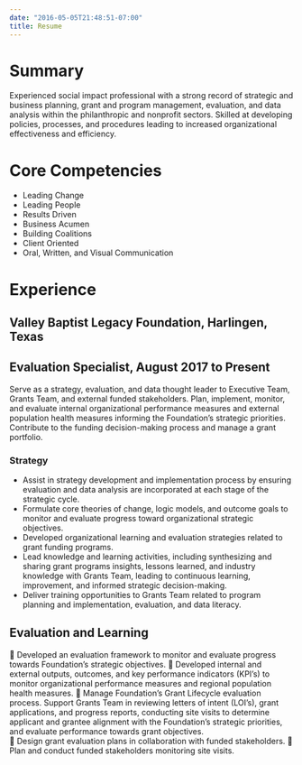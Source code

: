 ```yaml
---
date: "2016-05-05T21:48:51-07:00"
title: Resume
---
```


# Summary

Experienced social impact professional with a strong record of strategic and business planning, grant and program management, evaluation, and data analysis within the philanthropic and nonprofit sectors. Skilled at developing policies, processes, and procedures leading to increased organizational effectiveness and efficiency. 

# Core Competencies

- Leading Change
- Leading People
- Results Driven
- Business Acumen
- Building Coalitions
- Client Oriented
- Oral, Written, and Visual Communication

# Experience

## Valley Baptist Legacy Foundation, Harlingen, Texas
## Evaluation Specialist, August 2017 to Present

Serve as a strategy, evaluation, and data thought leader to Executive Team, Grants Team, and external funded stakeholders.  Plan, implement, monitor, and evaluate internal organizational performance measures and external population health measures informing the Foundation’s strategic priorities. Contribute to the funding decision-making process and manage a grant portfolio.

### Strategy
- Assist in strategy development and implementation process by ensuring evaluation and data analysis are incorporated at each stage of the strategic cycle. 
- Formulate core theories of change, logic models, and outcome goals to monitor and evaluate progress toward organizational strategic objectives.
- Developed organizational learning and evaluation strategies related to grant funding programs.
- Lead knowledge and learning activities, including synthesizing and sharing grant programs insights, lessons learned, and industry knowledge with Grants Team, leading to continuous learning, improvement, and informed strategic decision-making. 
- Deliver training opportunities to Grants Team related to program planning and implementation, evaluation, and data literacy. 

## Evaluation and Learning
	Developed an evaluation framework to monitor and evaluate progress towards Foundation’s strategic objectives.
	Developed internal and external outputs, outcomes, and key performance indicators (KPI’s) to monitor organizational performance measures and regional population health measures.
	Manage Foundation’s Grant Lifecycle evaluation process. Support Grants Team in reviewing letters of intent (LOI’s), grant applications, and progress reports, conducting site visits to determine applicant and grantee alignment with the Foundation’s strategic priorities, and evaluate performance towards grant objectives.  
	Design grant evaluation plans in collaboration with funded stakeholders. 
	Plan and conduct funded stakeholders monitoring site visits.





